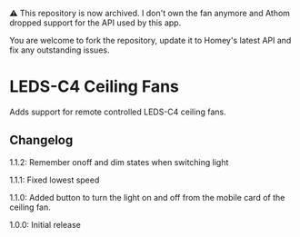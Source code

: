 :warning: This repository is now archived. I don't own the fan anymore and Athom dropped support for the API used by this app.

You are welcome to fork the repository, update it to Homey's latest API and fix any outstanding issues.

# LEDS-C4 Ceiling Fans

Adds support for remote controlled LEDS-C4 ceiling fans.

## Changelog ##

1.1.2: Remember onoff and dim states when switching light

1.1.1: Fixed lowest speed

1.1.0: Added button to turn the light on and off from the mobile card of the ceiling fan.

1.0.0: Initial release
